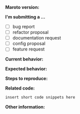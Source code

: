 <!-- Before submitting an issue, please consult our docs (https://godoc.org/github.com/johnfercher/maroto) -->

**Maroto version:**
<!-- Please, inform your maroto version -->

**I'm submitting a ...** 
<!--  (check one with "x") -->
- [ ] bug report
- [ ] refactor proposal
- [ ] documentation request
- [ ] config proposal
- [ ] feature request

**Current behavior:** <!-- If applied -->
<!-- Describe how the bug manifests. -->

**Expected behavior:** <!-- If applied -->
<!-- Describe what the behavior would be without the bug. -->

**Steps to reproduce:** <!-- If applied -->
<!--  Please explain the steps required to duplicate the issue, especially if you are able to provide a sample application. -->

**Related code:** <!-- If applied -->
```go
insert short code snippets here
```

**Other information:**
<!-- List any other information that is relevant to your issue. Stack traces, related issues, suggestions on how to fix, Stack Overflow links, forum links, etc. -->